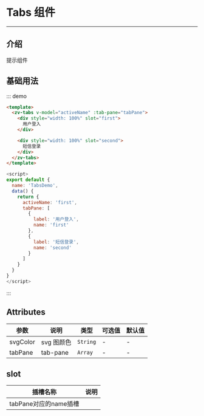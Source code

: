 # Tabs 组件

<!-- {.md} -->

---

<!-- {.md} -->

## 介绍

<!-- {.md} -->

提示组件

<!-- {.md} -->

## 基础用法

<!-- {.md} -->
<tabs-demo></tabs-demo>

::: demo

```html
<template>
  <zv-tabs v-model="activeName" :tab-pane="tabPane">
    <div style="width: 100%" slot="first">
      用户登入
    </div>

    <div style="width: 100%" slot="second">
      短信登录
    </div>
  </zv-tabs>
</template>
```
```js
<script>
export default {
  name: 'TabsDemo',
  data() {
    return {
      activeName: 'first',
      tabPane: [
        {
          label: '用户登入',
          name: 'first'
        },
        {
          label: '短信登录',
          name: 'second'
        }
      ]
    }
  }
}
</script>
```
:::

## Attributes

<!-- {.md} -->

| 参数      | 说明                                   | 类型     | 可选值 | 默认值    |
| --------- | -------------------------------------- | -------- | ------ | --------- |
| svgColor      | svg 图颜色                                 | `String` | -      | -         |
| tabPane      | tab-pane                                 | `Array` | -      | -         |

## slot

<!-- {.md} -->

| 插槽名称      | 说明                                   |
| --------- | -------------------------------------- |
| tabPane对应的name插槽  |                                |  
